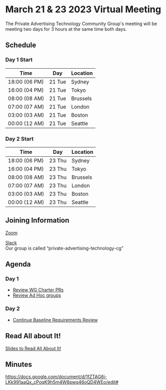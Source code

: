 # March 21 & 23 2023 Virtual Meeting

The Private Advertising Technology Community Group's meeting will be meeting two days for 3 hours at the same time both days.

## Schedule

### Day 1 Start

| Time          | Day    | Location      |
| ------------- | ------ | ------------- |
| 18:00 (06 PM) | 21 Tue | Sydney        |
| 16:00 (04 PM) | 21 Tue | Tokyo         |
| 08:00 (08 AM) | 21 Tue | Brussels      |
| 07:00 (07 AM) | 21 Tue | London        |
| 03:00 (03 AM) | 21 Tue | Boston        |
| 00:00 (12 AM) | 21 Tue | Seattle       |


### Day 2 Start

| Time          | Day    | Location      |
| ------------- | ------ | ------------- |
| 18:00 (06 PM) | 23 Thu | Sydney        |
| 16:00 (04 PM) | 23 Thu | Tokyo         |
| 08:00 (08 AM) | 23 Thu | Brussels      |
| 07:00 (07 AM) | 23 Thu | London        |
| 03:00 (03 AM) | 23 Thu | Boston        |
| 00:00 (12 AM) | 23 Thu | Seattle       |


## Joining Information

[Zoom](https://mit.zoom.us/j/95356244879?pwd=NDBwZmxleTMwcHFpZG1MZW1tUXhVUT09)

[Slack](https://www.w3.org/slack-w3ccommunity-invite)\
Our group is called “private-advertising-technology-cg”



## Agenda

### Day 1

- [Review WG Charter PRs](https://github.com/patcg/meetings/issues/108)
- [Review Ad Hoc groups](https://github.com/patcg/meetings/issues/107)

### Day 2

- [Continue Baseline Requirements Review](https://github.com/patcg/meetings/issues/91)

## Read All about It!

[Slides to Read All About It!](https://github.com/patcg/meetings/blob/main/2023/03/21-telecon/W3C%20Read%20All%20About%20It!.pdf)

## Minutes

https://docs.google.com/document/d/1fZTAG6j-LKk991aaQx_cPoqK9h5m4W8pwq46oQD4WEo/edit#
